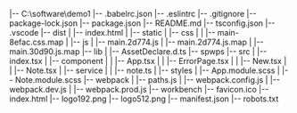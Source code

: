 |-- C:\software\demo1
    |-- .babelrc.json
    |-- .eslintrc
    |-- .gitignore
    |-- package-lock.json
    |-- package.json
    |-- README.md
    |-- tsconfig.json
    |-- .vscode
    |-- dist
    |   |-- index.html
    |   |-- static
    |       |-- css
    |       |   |-- main-8efac.css.map
    |       |-- js
    |           |-- main.2d774.js
    |           |-- main.2d774.js.map
    |           |-- main.30d90.js.map
    |-- lib
    |   |-- AssetDeclare.d.ts
    |-- spwps
    |-- src
    |   |-- index.tsx
    |   |-- component
    |   |   |-- App.tsx
    |   |   |-- ErrorPage.tsx
    |   |   |-- New.tsx
    |   |   |-- Note.tsx
    |   |-- service
    |   |   |-- note.ts
    |   |-- styles
    |       |-- App.module.scss
    |       |-- Note.module.scss
    |-- webpack
    |   |-- paths.js
    |   |-- webpack.config.js
    |   |-- webpack.dev.js
    |   |-- webpack.prod.js
    |-- workbench
        |-- favicon.ico
        |-- index.html
        |-- logo192.png
        |-- logo512.png
        |-- manifest.json
        |-- robots.txt
